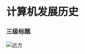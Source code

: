 # 计算机发展历史
### 三级标题
![远方](https://ss0.bdstatic.com/70cFvHSh_Q1YnxGkpoWK1HF6hhy/it/u=702257389,1274025419&fm=27&gp=0.jpg "超电磁炮")
